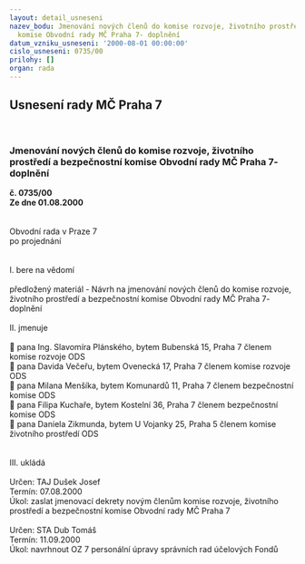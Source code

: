 ```yaml
---
layout: detail_usneseni
nazev_bodu: Jmenování nových členů do komise rozvoje, životního prostředí  a bezpečnostní
  komise Obvodní rady MČ Praha 7- doplnění
datum_vzniku_usneseni: '2000-08-01 00:00:00'
cislo_usneseni: 0735/00
prilohy: []
organ: rada
---
```

<div id="ucUsn_pList" class="usn">
	<span><h2>Usnesení rady MČ Praha 7 </h2>
<br></span><div class="standBody">
<span><h3>Jmenování nových členů do komise rozvoje, životního prostředí  a bezpečnostní komise Obvodní rady MČ Praha 7- doplnění</h3></span><div class="center">
		<strong>č. 0735/00</strong><br>
	</div>
<div class="center">
		<strong>Ze dne 01.08.2000</strong><br><br>
	</div>     <br>Obvodní rada v Praze 7<br>po projednání<br><br><br>I.	bere na vědomí<br><br> předložený materiál - Návrh na jmenování nových členů do komise rozvoje, životního prostředí  a bezpečnostní komise Obvodní rady MČ Praha 7- doplnění<br><br>II.	jmenuje<br><br> pana Ing. Slavomíra Plánského, bytem Bubenská 15, Praha 7 členem komise rozvoje		ODS<br> pana Davida Večeřu, bytem Ovenecká 17, Praha 7 členem komise rozvoje			ODS	<br> pana Milana Menšíka, bytem Komunardů 11, Praha 7 členem bezpečnostní komise		ODS<br> pana Filipa Kuchaře, bytem Kostelní 36, Praha 7 členem bezpečnostní komise		ODS<br> pana Daniela Zikmunda, bytem U Vojanky 25, Praha 5 členem komise životního prostředí	ODS<br> <br><br>III.	ukládá <br><br> Určen:	     	TAJ Dušek Josef<br>Termín: 07.08.2000<br>Úkol:	zaslat jmenovací dekrety novým členům komise rozvoje, životního prostředí  a bezpečnostní komise Obvodní rady MČ Praha 7<br> <br> Určen:	     	STA Dub Tomáš<br>Termín: 11.09.2000<br>Úkol:	navrhnout OZ 7 personální úpravy správních rad účelových Fondů<br> <br>
</div>
</div>